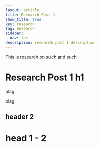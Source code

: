 ```yaml
---
layout: article
title: Research Post 1
show_title: true
key: research
tag: Research
sidebar:
  nav: toc
description: research post 1 description
---
```



This is research on such and such

<!--more-->
# Research Post 1 h1
blag


blag

## header 2


# head 1 - 2
